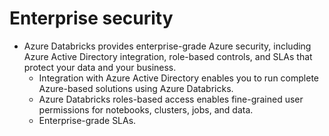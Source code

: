 # Enterprise security
- Azure Databricks provides enterprise-grade Azure security, including Azure Active Directory integration, role-based controls, and SLAs that protect your data and your business.
    - Integration with Azure Active Directory enables you to run complete Azure-based solutions using Azure Databricks.
    - Azure Databricks roles-based access enables fine-grained user permissions for notebooks, clusters, jobs, and data.
    - Enterprise-grade SLAs.
